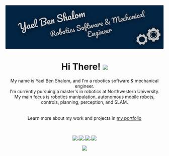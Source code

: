 <p align="center">
  <a href="https://yaelbenshalom.github.io/" target="_blank">
    <img align="center" src="https://github.com/YaelBenShalom/YaelBenShalom/blob/master/readme_header.png">
  </a>
</p>

<h1 align="center">Hi There!  <img align="center" src="https://raw.githubusercontent.com/MartinHeinz/MartinHeinz/master/wave.gif" width="30px"></h1>

<p align="center">
  My name is Yael Ben Shalom, and I'm a robotics software & mechanical engineer.<br>
  I'm currently pursuing a master's in robotics at Northwestern University.<br>
  My main focus is robotics manipulation, autonomous mobile robots, controls, planning, perception, and SLAM.
  <br><br><br>
  Learn more about my work and projects in <a href="https://yaelbenshalom.github.io/" target="_blank">my portfolio</a>
</p>

<br>

<p align="center">
  <a href="https://yaelbenshalom.github.io/" target="_blank">
<!--     <img align="center" src="https://img.shields.io/website-up-down-green-red/http/shields.io.svg"> -->
    <img align="center" src="https://img.shields.io/badge/Website-green?style=flat-square&logo=Webflow&logoColor=white">
  </a>
  <a href="mailto:yael.bshalom@gmail.com" target="_blank">
    <img align="center" src="https://img.shields.io/badge/-Gmail-c14438?style=flat-square&logo=Gmail&logoColor=white&link=mailto:yael.bshalom@gmail.com">
  </a>
<a href="https://www.linkedin.com/in/yael-benshalom/" target="_blank">
    <img align="center" src="https://img.shields.io/badge/-LinkedIn-blue?style=flat-square&logo=Linkedin&logoColor=white&link=https://www.linkedin.com/in/yael-benshalom/">
  </a>
  <a href="https://github.com/YaelBenShalom" target="_blank">
    <img align="center" src="https://img.shields.io/badge/-Github-000?style=flat-square&logo=Github&logoColor=white&link=https://github.com/YaelBenShalom">
  </a>
</p>

<!-- <p align="center">
  <img align="center" src="https://github-profile-trophy.vercel.app/?username=YaelBenShalom&theme=algolia&column=4&margin-w=15&margin-h=15">
</p> -->

<p align="center">
  <img align="center" src="https://github-readme-stats.vercel.app/api?username=YaelBenShalom&count_private=true&show_icons=true&theme=github_dark">
<!--   <br><br>
  <img align="center" src="https://github-readme-stats.vercel.app/api/top-langs/?username=YaelBenShalom&theme=github_dark&layout=compact"> -->
</p>

<!-- <p align="center">
  <img align="center" src="https://img.shields.io/badge/Python-3776AB?style=for-the-badge&logo=python&logoColor=white">
  <img align="center" src="https://img.shields.io/badge/C%2B%2B-00599C?style=for-the-badge&logo=c%2B%2B&logoColor=white">
  <img align="center" src="https://img.shields.io/badge/C-00599C?style=for-the-badge&logo=c&logoColor=white">
  <img align="center" src="https://img.shields.io/badge/HTML5-E34F26?style=for-the-badge&logo=html5&logoColor=white">
  <img align="center" src="https://img.shields.io/badge/CSS3-1572B6?style=for-the-badge&logo=css3&logoColor=white">
  <img align="center" src="https://img.shields.io/badge/JavaScript-323330?style=for-the-badge&logo=javascript&logoColor=white">
  <img align="center" src="https://img.shields.io/badge/Git-F05032?style=for-the-badge&logo=git&logoColor=white">
  <br>
  <img align="center" src="https://img.shields.io/badge/Linux-FCC624?style=for-the-badge&logo=linux&logoColor=black">
  <img align="center" src="https://img.shields.io/badge/Ubuntu-E95420?style=for-the-badge&logo=ubuntu&logoColor=white">
  <br>
  <img align="center" src="https://img.shields.io/badge/Arduino-00979D?style=for-the-badge&logo=Arduino&logoColor=white">
  <img align="center" src="https://img.shields.io/badge/Raspberry%20Pi-A22846?style=for-the-badge&logo=Raspberry%20Pi&logoColor=white">
</p>
 -->
